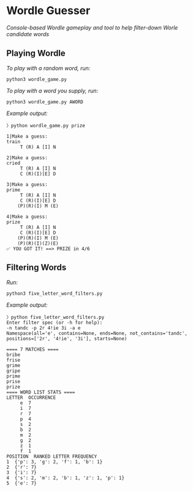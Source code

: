 Wordle Guesser
====

_Console-based Wordle gameplay and tool to help filter-down Worle candidate words_


## Playing Wordle
_To play with a random word, run:_

```shell
python3 wordle_game.py
```

_To play with a word you supply, run:_

```shell
python3 wordle_game.py AWORD
```

_Example output:_

```
〉python wordle_game.py prize 

1|Make a guess: 
train
	 T (R) A [I] N 

2|Make a guess: 
cried
	 T (R) A [I] N 
	 C (R)(I)[E] D 

3|Make a guess: 
prime
	 T (R) A [I] N 
	 C (R)(I)[E] D 
	(P)(R)(I) M (E)

4|Make a guess: 
prize
	 T (R) A [I] N 
	 C (R)(I)[E] D 
	(P)(R)(I) M (E)
	(P)(R)(I)(Z)(E)
✅ YOU GOT IT! ==> PRIZE in 4/6
```

## Filtering Words
_Run:_

```shell
python3 five_letter_word_filters.py
``` 

_Example output:_

```
〉python five_letter_word_filters.py
Enter filter spec (or -h for help):
-n tandc -p 2r 4!ie 3i -a e
Namespace(all='e', contains=None, ends=None, not_contains='tandc', positions=['2r', '4!ie', '3i'], starts=None)

==== 7 MATCHES ====
bribe
frise
grime
gripe
prime
prise
prize
==== WORD LIST STATS ====
LETTER  OCCURRENCE
     e  7
     i  7
     r  7
     p  4
     s  2
     b  2
     m  2
     g  2
     z  1
     f  1
POSITION  RANKED LETTER FREQUENCY
1  {'p': 3, 'g': 2, 'f': 1, 'b': 1}
2  {'r': 7}
3  {'i': 7}
4  {'s': 2, 'm': 2, 'b': 1, 'z': 1, 'p': 1}
5  {'e': 7}

``` 
